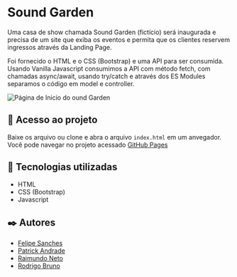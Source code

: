# Sound Garden

Uma casa de show chamada Sound Garden (fictício) será inaugurada e precisa de um site que exiba os eventos e permita que os clientes reservem ingressos através da Landing Page.

Foi fornecido o HTML e o CSS (Bootstrap) e uma API para ser consumida. Usando Vanilla Javascript consumimos a API com método fetch, com chamadas async/await, usando try/catch e através dos ES Modules separamos o código em model e controller.

![Página de Inicio do ound Garden](https://i.ibb.co/TKV7CGv/be8ce569-fa6f-443a-9430-fa484db1504d.png 'Página de Inicio do ound Garden')

## 📁 Acesso ao projeto

Baixe os arquivo ou clone e abra o arquivo `index.html` em um anvegador. Você pode navegar no projeto acessado [GitHub Pages](https://rodrigobruno.github.io/soundgarden-front/)

## 💾 Tecnologias utilizadas

-   HTML
-   CSS (Bootstrap)
-   Javascript

## ✒️ Autores

-   [Felipe Sanches](https://github.com/FelipeSanchesMartinez)
-   [Patrick Andrade](https://github.com/DevPatriick)
-   [Raimundo Neto](https://github.com/r-f-s-neto/DinDin)
-   [Rodrigo Bruno](https://github.com/rodrigobruno/)
